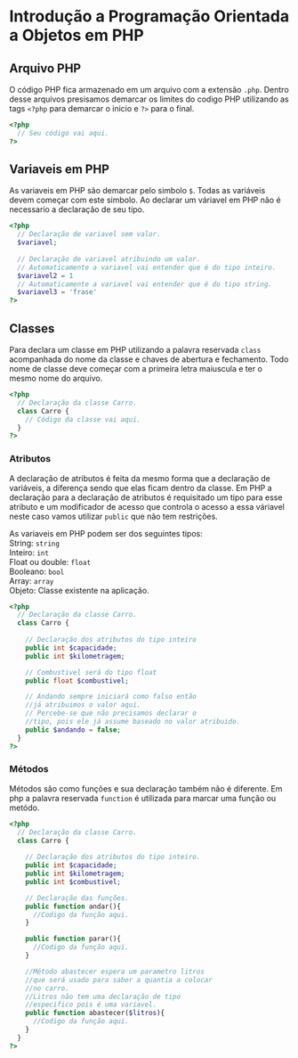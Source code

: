 # Introdução a Programação Orientada a Objetos em PHP

## Arquivo PHP

O código PHP fica armazenado em um arquivo com a extensão `.php`.
Dentro desse arquivos presisamos demarcar os limites do codigo PHP utilizando as tags `<?php` para demarcar o inicio e `?>` para o final.

```php
<?php
  // Seu código vai aqui.
?>
```

## Variaveis em PHP

As variaveis em PHP são demarcar pelo simbolo `$`.
Todas as variáveis devem começar com este simbolo.
Ao declarar um váriavel em PHP não é necessario a declaração de seu tipo.

```php
<?php
  // Declaração de variavel sem valor.
  $variavel;
  
  // Declaração de variavel atribuindo um valor.
  // Automaticamente a variavel vai entender que é do tipo inteiro.
  $variavel2 = 1
  // Automaticamente a variavel vai entender que é do tipo string.
  $variavel3 = 'frase'
?>
```

## Classes

Para declara um classe em PHP utilizando a palavra reservada `class` acompanhada do nome da classe e chaves de abertura e fechamento.
Todo nome de classe deve começar com a primeira letra maiuscula e ter o mesmo nome do arquivo.

```php
<?php
  // Declaração da classe Carro.
  class Carro {
    // Código da classe vai aqui.
  }
?>
```
### Atributos

A declaração de atributos é feita da mesmo forma que a declaração de variáveis, a diferença sendo que elas ficam dentro da classe.
Em PHP a declaração para a declaração de atributos é requisitado um tipo para esse atributo e um modificador de acesso que controla o acesso a essa váriavel neste caso vamos utilizar `public` que não tem restrições.

As variaveis em PHP podem ser dos seguintes tipos:  
String: `string`  
Inteiro: `int`  
Float ou double: `float`  
Booleano: `bool`  
Array: `array`  
Objeto: Classe existente na aplicação.

```php
<?php
  // Declaração da classe Carro.
  class Carro {
    
    // Declaração dos atributos do tipo inteiro
    public int $capacidade;
    public int $kilometragem;

    // Combustivel será do tipo float
    public float $combustivel;

    // Andando sempre iniciará como falso então 
    //já atribuimos o valor aqui.
    // Percebe-se que não precisamos declarar o 
    //tipo, pois ele já assume baseado no valor atribuido.
    public $andando = false;
  }
?>
```
### Métodos
Métodos são como funções e sua declaração também não é diferente.
Em php a palavra reservada `function` é utilizada para marcar uma função ou metódo.

```php
<?php
  // Declaração da classe Carro.
  class Carro {
    
    // Declaração dos atributos do tipo inteiro.
    public int $capacidade;
    public int $kilometragem;
    public int $combustivel;

    // Declaração das funções.
    public function andar(){
      //Codigo da função aqui.
    }

    public function parar(){
      //Codigo da função aqui.
    }

    //Método abastecer espera um parametro litros
    //que será usado para saber a quantia a colocar 
    //no carro.
    //Litros não tem uma declaração de tipo 
    //especifico pois é uma variavel.
    public function abastecer($litros){
      //Codigo da função aqui.
    }
  }
?>
```